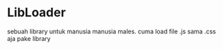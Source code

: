 LibLoader
=========

sebuah library untuk manusia manusia males. cuma load file .js sama .css aja pake library 
